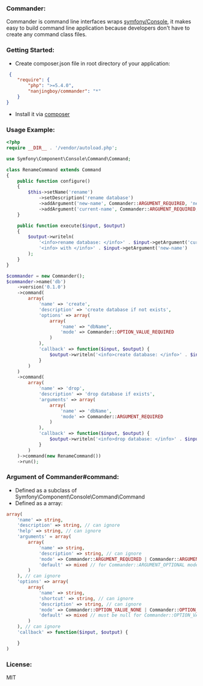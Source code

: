 ### Commander:

Commander is command line interfaces wraps [symfony/Console](https://github.com/symfony/Console), it makes easy to build command line application because developers don't have to create any command class files.

### Getting Started:

* Create composer.json file in root directory of  your application:

```json
 {
    "require": {
        "php": ">=5.4.0",
        "nanjingboy/commander": "*"
    }
}
```
* Install it via [composer](https://getcomposer.org/doc/00-intro.md)


### Usage Example:

```php
<?php
require __DIR__ . '/vendor/autoload.php';

use Symfony\Component\Console\Command\Command;

class RenameCommand extends Command
{
    public function configure()
    {
        $this->setName('rename')
            ->setDescription('rename database')
            ->addArgument('new-name', Commander::ARGUMENT_REQUIRED, 'new name of the database')
            ->addArgument('current-name', Commander::ARGUMENT_REQUIRED, 'current name of the database');
    }

    public function execute($input, $output)
    {
        $output->writeln(
            '<info>rename database: </info>' . $input->getArgument('current-name') .
            '<info> with </info>' . $input->getArgument('new-name')
        );
    }
}

$commander = new Commander();
$commander->name('db')
    ->version('0.1.0')
    ->command(
        array(
            'name' => 'create',
            'description' => 'create database if not exists',
            'options' => array(
                array(
                    'name' => "dbName",
                    'mode' => Commander::OPTION_VALUE_REQUIRED
                )
            ),
            'callback' => function($input, $output) {
                $output->writeln('<info>create database: </info>' . $input->getOption('dbName'));
            }
        )
    )
    ->command(
        array(
            'name' => 'drop',
            'description' => 'drop database if exists',
            'arguments' => array(
                array(
                    'name' => 'dbName',
                    'mode' => Commander::ARGUMENT_REQUIRED
                )
            ),
            'callback' => function($input, $output) {
                $output->writeln('<info>drop database: </info>' . $input->getArgument('dbName'));
            }
        )
    )->command(new RenameCommand())
    ->run();
```

### Argument of Commander#command:

* Defined as a subclass of Symfony\Component\Console\Command\Command
* Defined as a array:

```php
array(
    'name' => string,
    'description' => string, // can ignore
    'help' => string, // can ignore
    'arguments' = array(
        array(
            'name' => string,
            'description' => string, // can ignore
            'mode' => Commander::ARGUMENT_REQUIRED | Commander::ARGUMENT_OPTIONAL, // default Commander::CARGUMENT_OPTIONAL
            'default' => mixed // for Commander::ARGUMENT_OPTIONAL mode only
        )
    ), // can ignore
    'options' => array(
        array(
            'name' => string,
            'shortcut' => string, // can ignore
            'description' => string, // can ignore
            'mode' => Commander::OPTION_VALUE_NONE | Commander::OPTION_VALUE_REQUIRED | Commander::OPTION_VALUE_OPTIONAL | Commander::OPTION_VALUE_IS_ARRAY, // default Commander::OPTION_VALUE_OPTIONAL
            'default' => mixed // must be null for Commander::OPTION_VALUE_REQUIRED or Commander::OPTION_VALUE_NONE
        )
    ), // can ignore
    'callback' => function($input, $output) {

    }
)
```

### License:
MIT
